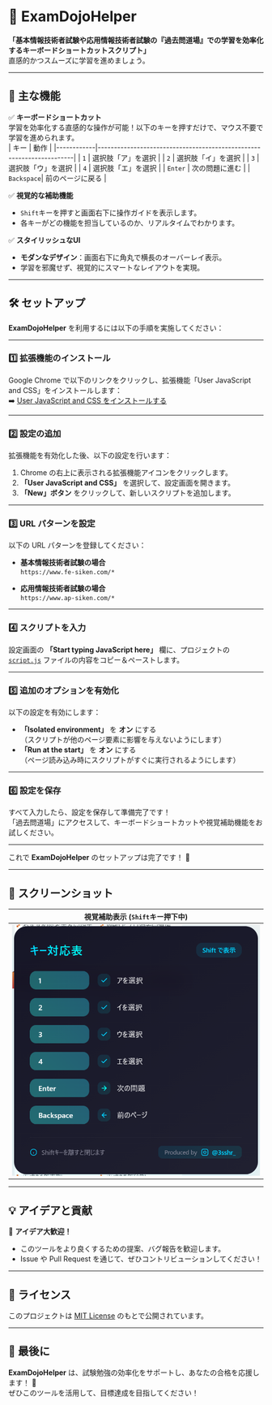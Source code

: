 # 🎯 **ExamDojoHelper**  

**「基本情報技術者試験や応用情報技術者試験の『過去問道場』での学習を効率化するキーボードショートカットスクリプト」**  
直感的かつスムーズに学習を進めましょう。

---

## 🚀 **主な機能**
✅ **キーボードショートカット**  
学習を効率化する直感的な操作が可能！以下のキーを押すだけで、マウス不要で学習を進められます。  
| キー       | 動作                                                                 |
|------------|----------------------------------------------------------------------|
| `1`        | 選択肢「ア」を選択                                                  |
| `2`        | 選択肢「イ」を選択                                                  |
| `3`        | 選択肢「ウ」を選択                                                  |
| `4`        | 選択肢「エ」を選択                                                  |
| `Enter`    | 次の問題に進む                                                      |
| `Backspace`| 前のページに戻る                                                    |

✅ **視覚的な補助機能**  
- `Shift`キーを押すと画面右下に操作ガイドを表示します。  
- 各キーがどの機能を担当しているのか、リアルタイムでわかります。  

✅ **スタイリッシュなUI**  
- **モダンなデザイン**：画面右下に角丸で横長のオーバーレイ表示。  
- 学習を邪魔せず、視覚的にスマートなレイアウトを実現。

---

## 🛠️ **セットアップ**

**ExamDojoHelper** を利用するには以下の手順を実施してください：

---

### 1️⃣ **拡張機能のインストール**

Google Chrome で以下のリンクをクリックし、拡張機能「User JavaScript and CSS」をインストールします：\
➡️ [User JavaScript and CSS をインストールする](https://chromewebstore.google.com/detail/user-javascript-and-css/nbhcbdghjpllgmfilhnhkllmkecfmpld?hl=ja)

---

### 2️⃣ **設定の追加**

拡張機能を有効化した後、以下の設定を行います：

1. Chrome の右上に表示される拡張機能アイコンをクリックします。
2. **「User JavaScript and CSS」** を選択して、設定画面を開きます。
3. **「New」ボタン** をクリックして、新しいスクリプトを追加します。

---

### 3️⃣ **URL パターンを設定**

以下の URL パターンを登録してください：

- **基本情報技術者試験の場合**\
  `https://www.fe-siken.com/*`

- **応用情報技術者試験の場合**\
  `https://www.ap-siken.com/*`

---

### 4️⃣ **スクリプトを入力**

設定画面の **「Start typing JavaScript here」** 欄に、プロジェクトの [`script.js`](https://github.com/s27x4/ExamDojoHelper/blob/main/script.js) ファイルの内容をコピー＆ペーストします。

---

### 5️⃣ **追加のオプションを有効化**

以下の設定を有効にします：

- **「Isolated environment」** を **オン** にする\
  （スクリプトが他のページ要素に影響を与えないようにします）
- **「Run at the start」** を **オン** にする\
  （ページ読み込み時にスクリプトがすぐに実行されるようにします）

---

### 6️⃣ **設定を保存**

すべて入力したら、設定を保存して準備完了です！\
「過去問道場」にアクセスして、キーボードショートカットや視覚補助機能をお試しください。

---

これで **ExamDojoHelper** のセットアップは完了です！ 🎉


---

## 🎨 **スクリーンショット**

| 視覚補助表示 (`Shift`キー押下中)    |
|------------------------------------|
| ![Shiftキー補助](example-shift.png) |

---

## 💡 **アイデアと貢献**

🎉 **アイデア大歓迎！**  
- このツールをより良くするための提案、バグ報告を歓迎します。  
- Issue や Pull Request を通じて、ぜひコントリビューションしてください！

---

## 📜 **ライセンス**
このプロジェクトは [MIT License](LICENSE) のもとで公開されています。

---

## 🌟 **最後に**
**ExamDojoHelper** は、試験勉強の効率化をサポートし、あなたの合格を応援します！ 🎉  
ぜひこのツールを活用して、目標達成を目指してください！
